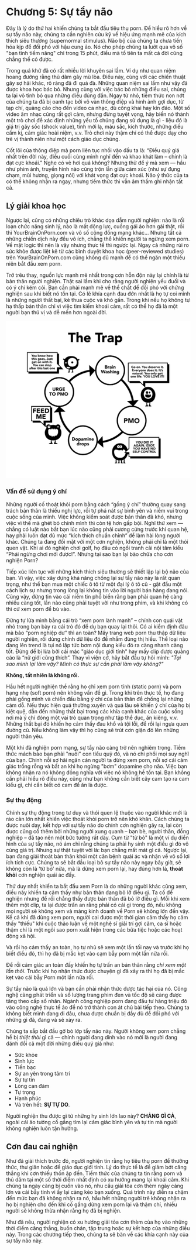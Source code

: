 # Chương 5: Sự tẩy não

Đây là lý do thứ hai khiến chúng ta bắt đầu tiêu thụ porn. Để hiểu rõ hơn về sự tẩy não này, chúng ta cần nghiên cứu kỹ về hiệu ứng mạnh mẽ của kích thích siêu thường (supernormal stimulus). Não bộ của chúng ta chưa tiến hóa kịp để đối phó với hậu cung ảo. Nó cho phép chúng ta lướt qua vô số "bạn tình tiềm năng" chỉ trong 15 phút, điều mà tổ tiên ta mất cả đời cũng chẳng thể có được.

Trong quá khứ đã có rất nhiều lời khuyên sai lầm. Ví dụ như quan niệm hoang đường rằng thủ dâm gây mù lòa. Điều này, cùng với các chiến thuật gây sợ hãi khác, rõ ràng đã đi quá đà. Những quan niệm sai lầm như vậy đã được khoa học bác bỏ. Nhưng cùng với việc bác bỏ những điều sai, chúng ta lại vô tình bỏ qua những điều đúng đắn. Ngay từ nhỏ, tiềm thức non nớt của chúng ta đã bị oanh tạc bởi vô vàn thông điệp và hình ảnh gợi dục, từ tạp chí, quảng cáo cho đến video ca nhạc, dù công khai hay kín đáo. Một số video âm nhạc cũng rất gợi cảm, nhưng đừng tuyệt vọng, hãy biến nó thành một trò chơi để xác định những yếu tố chúng đang sử dụng là gì - liệu đó là giá trị gây sốc (shock value), tính mới lạ, màu sắc, kích thước, những điều cấm kị, cảm giác hoài niệm, v.v. Trò chơi này thậm chí có thể được dạy cho trẻ vị thành niên như một cách giáo dục chúng.

Cốt lõi của thông điệp mà porn liên tục nhồi vào đầu ta là: “Điều quý giá nhất trên đời này, điều cuối cùng mình nghĩ đến và khao khát làm – chính là đạt cực khoái.” Nghe có vẻ hơi quá không? Nhưng thử để ý mà xem — hầu như phim ảnh, truyền hình nào cũng trộn lẫn giữa cảm xúc (như sự đụng chạm, mùi hương, giọng nói) với khát vọng đạt cực khoái. Não ý thức của ta có thể không nhận ra ngay, nhưng tiềm thức thì vẫn âm thầm ghi nhận tất cả.

## Lý giải khoa học

Ngược lại, cũng có những chiêu trò khác dọa dẫm người nghiện: nào là rối loạn chức năng sinh lý, nào là mất động lực, cuồng gái ảo hơn gái thật, rồi thì YourBrainOnPorn.com và vô số cộng đồng mạng khác... Nhưng tất cả những chiến dịch này đều vô ích, chẳng thể khiến người ta ngừng xem porn. Về mặt logic thì nên là vậy nhưng thực tế thì ngược lại. Ngay cả những rủi ro sức khỏe được liệt kê từ các bình duyệt khoa học (peer-reviewed studies) trên YourBrainOnPorn.com cũng không đủ mạnh để có thể ngăn một thiếu niên bắt đầu xem porn.

Trớ trêu thay, nguồn lực mạnh mẽ nhất trong cơn hỗn độn này lại chính là từ bản thân người nghiện. Thật sai lầm khi cho rằng người nghiện yếu đuối và có ý chí kém cỏi. Bạn cần phải mạnh mẽ về thể chất để đối phó với chứng nghiện sau khi biết nó tồn tại. Có lẽ khía cạnh đau đớn nhất là họ tự coi mình là những người thất bại, kẻ thua cuộc và khó gần. Trong khi nếu họ không tự hạ thấp bản thân chỉ vì việc tìm kiếm khoái cảm, rất có thể họ đã là một người bạn thú vị và dễ mến hơn ngoài đời.

![The Pornography Trap](images/trap.png)

### Vấn đề sử dụng ý chí

Những người cố thoát khỏi porn bằng cách “gồng ý chí” thường quay sang trách bản thân là thiếu nghị lực, rồi tự phá nát sự bình yên và niềm vui trong cuộc sống của mình. Việc không kiểm soát được bản thân đã khó, nhưng việc vì thế mà ghét bỏ chính mình thì còn tệ hơn gấp bội. Nghĩ thử xem — chẳng có luật nào bắt bạn lúc nào cũng phải cương cứng trước khi quan hệ, hay phải luôn đạt đủ mức “kích thích chuẩn chỉnh” để làm hài lòng người khác. Chúng ta đang đối mặt với một cơn nghiện, không phải chỉ là một thói quen vặt. Khi ai đó nghiện chơi golf, họ đâu có ngồi tranh cãi nội tâm kiểu “Phải ngừng chơi mới được!”. Nhưng tại sao bạn lại bào chữa cho cơn nghiện Porn?

Tiếp xúc liên tục với những kích thích siêu thường sẽ thiết lập lại bộ não của bạn. Vì vậy, việc xây dựng khả năng chống lại sự tẩy não này là rất quan trọng, như thể bạn mua một chiếc ô tô từ một đại lý ô tô cũ - gật đầu một cách lịch sự nhưng trong lòng lại không tin vào lời người bán hàng đang nói. Cũng vậy, đừng tin vào cái niềm tin phổ biến rằng bạn phải quan hệ càng nhiều càng tốt, lần nào cũng phải tuyệt vời như trong phim, và khi không có thì cứ xem porn để bù vào.

Đừng tự lừa mình bằng cái trò “xem porn lành mạnh” – chính con quái vật nhỏ trong bạn bày ra cái trò đó để dụ bạn quay lại thôi. Có ai kiểm định đâu mà bảo “porn nghiệp dư” thì an toàn? Mấy trang web porn thu thập dữ liệu người nghiện, rồi dùng chính dữ liệu đó để nhắm đúng thị hiếu. Thể loại nào đang lên trend là tụi nó lập tức bơm nội dung kiểu đó ra càng nhanh càng tốt. Đừng để bị lừa bởi cái mác "giáo dục giới tính" hay mấy clip được quảng cáo là “nữ giới cũng thích”. Thay vì viện cớ, hãy bắt đầu tự hỏi mình: *"Tại sao mình lại làm vậy? Mình có thực sự cần phải làm vậy không?"*

**Không, tất nhiên là không rồi.**

Hầu hết người nghiện thề rằng họ chỉ xem porn tĩnh (static porn) và porn hạng nhẹ (soft porn) nên không vấn đề gì. Trong khi trên thực tế, họ đang phải gồng mình và chiến đấu bằng ý chí của bản thân để chống lại những cám dỗ. Nếu thực hiện quá thường xuyên và quá lâu sẽ khiến ý chí của họ bị kiệt quệ, dẫn đến những thất bại trong các khía cạnh khác của cuộc sống nơi mà ý chí đóng một vai trò quan trọng như tập thể dục, ăn kiêng, v.v. Những thất bại đó khiến họ cảm thấy đau khổ và tội lỗi, để rồi lại ngựa quen đường cũ. Nếu không làm vậy thì họ cũng sẽ trút cơn giận đó lên những người thân yêu.

Một khi đã nghiện porn mạng, sự tẩy não càng trở nên nghiêm trọng. Tiềm thức mách bảo bạn phải "nuôi" con tiểu quỷ đó, và nó chi phối mọi suy nghĩ của bạn. Chính nỗi sợ hãi ngăn cản người ta dừng xem porn, nỗi sợ cái cảm giác trống rỗng và bất an khi họ ngừng "bơm" dopamine cho não. Việc bạn không nhận ra nó không đồng nghĩa với việc nó không hề tồn tại. Bạn không cần phải hiểu rõ điều này, cũng như bạn không cần biết cây cam tạo ra cam kiểu gì, chỉ cần biết có cam để ăn là được. 

### Sự thụ động

Chính sự thụ động trong tư duy và thói quen lệ thuộc vào người khác mới là rào cản lớn nhất khiến việc thoát khỏi porn trở nên khó khăn. Cách chúng ta được nuôi dạy, kết hợp với sự tẩy não do chính cơn nghiện gây ra, lại còn được củng cố thêm bởi những người xung quanh – bạn bè, người thân, đồng nghiệp – đã tạo nên một bức tường rất dày. Cụm từ "từ bỏ" là một ví dụ điển hình của sự tẩy não, nó ám chỉ rằng chúng ta phải hy sinh một điều gì đó vô cùng giá trị. Nhưng sự thật tuyệt vời là: bạn chẳng mất mát gì cả. Ngược lại, bạn đang giải thoát bản thân khỏi một căn bệnh quái ác và nhận về vô số lợi ích tích cực. Chúng ta sẽ bắt đầu loại bỏ sự tẩy não này ngay bây giờ, sẽ không còn là 'từ bỏ' nữa, mà là dừng xem porn lại, hay đúng hơn là, **thoát khỏi** cơn nghiện quái ác đấy.

Thứ duy nhất khiến ta bắt đầu xem Porn là do những người khác cũng xem, điều này khiến ta cảm thấy như bản thân đang bỏ lỡ điều gì. Ta cố để nghiện nhưng để rồi chẳng thấy được bản thân đã bỏ lỡ điều gì. Mỗi khi xem thêm một clip, ta lại được trấn an rằng phải có cái gì trong đó, nếu không mọi người sẽ không xem và mảng kinh doanh về Porn sẽ không lớn đến vậy. Kể cả khi đã dừng xem porn, người cai được một thời gian cảm thấy họ cảm thấy "thiếu" khi cuộc thảo luận về một nghệ sĩ giải trí gợi cảm, ca sĩ hoặc thậm chí là một ngôi sao porn xuất hiện trong các bữa tiệc hoặc các hoạt động xã hội. 

Và rồi họ cảm thấy an toàn, họ tự nhủ sẽ xem một lần tối nay và trước khi họ biết điều đó, thì họ đã bị mắc kẹt vào cạm bẫy porn một lần nữa rồi.

Để rồi cảm giác an toàn đấy khiến họ tự trấn an bản thân rằng _chỉ xem một lần thôi_. Trước khi họ nhận thức được chuyện gì đã xảy ra thì họ đã bị mắc kẹt vào cái bẫy Porn một lần nữa rồi.

Sự tẩy não là quá lớn và bạn cần phải nhận thức được tác hại của nó. Công nghệ càng phát triển và số lượng trang phim đen và tốc độ sẽ càng được tăng theo cấp số nhân. Ngành công nghiệp porn đang đầu tư hàng triệu đô vào công nghệ thực tế ảo để nó trở thành con át chủ bài tiếp theo. Chúng ta không biết mình đang đi đâu, chưa được chuẩn bị đầy đủ để đối phó với những gì đã, đang và sẽ xảy ra.

Chúng ta sắp bắt đầu gỡ bỏ lớp tẩy não này. Người không xem porn chẳng hề bị *thiệt thòi* gì cả — chính người đang dính vào nó mới là người đang đánh đổi cả một đời những điều quý giá như:

-   Sức khỏe  
-   Sinh lực  
-   Tiền bạc  
-   Sự an yên trong tâm trí  
-   Sự tự tin  
-   Lòng can đảm  
-   Tự trọng  
-   Hạnh phúc  
-   Và trên hết: **SỰ TỰ DO**.

Người nghiện thu được gì từ những hy sinh lớn lao này? **CHẢNG GÌ CẢ**, ngoài cái ảo tưởng cố gắng tìm lại cảm giác bình yên và tự tin mà người không nghiện luôn tận hưởng.

## Cơn đau cai nghiện

Như đã giải thích trước đó, người nghiện tin rằng họ tiêu thụ porn để thưởng thức, thư giãn hoặc để giáo dục giới tính. Lý do thực tế là để giảm bớt căng thẳng khi cơn thiếu thốn ập đến. Tiềm thức của chúng ta tin rằng porn và thủ dâm tại một số thời điểm nhất định có xu hướng mang lại khoái cảm. Khi chúng ta ngày càng bị cuốn vào nó, nhu cầu giải tỏa cơn thèm ngày càng lớn và cái bẫy tinh vi ấy lại càng kéo bạn xuống. Quá trình này diễn ra chậm đến mức bạn đã không nhận ra nó, hầu hết những người trẻ không nhận ra họ bị nghiện cho đến khi cố gắng dừng xem porn lại và thậm chí, nhiều người sẽ không thừa nhận rằng họ đã bị nghiện.

Như đã nêu, người nghiện có xu hướng giải tỏa cơn thèm của họ vào những thời điểm căng thẳng, buồn chán, tập trung hoặc sự kết hợp của những điều này. Trong các chương tiếp theo, chúng ta sẽ bàn về các khía cạnh này của sự tẩy não này.
